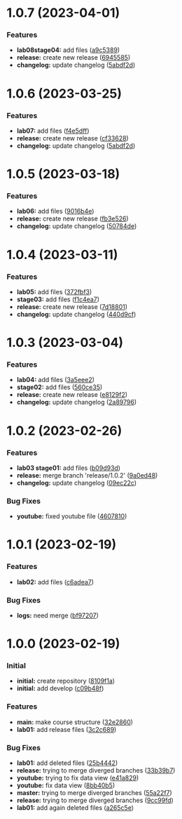 # 1.0.7 (2023-04-01)

### Features

* **lab08stage04:** add files  ([a9c5389](https://github.com/vvsattarova/study_2022-2023_mathmod/commit/a9c5389b1078675ea768a741ce30b9519bfb406d))
* **release:** create new release ([6945585](https://github.com/vvsattarova/study_2022-2023_mathmod/commit/69455851363dba7c93a20abacf5013a992e1baf6))
* **changelog:** update changelog ([5abdf2d](https://github.com/vvsattarova/study_2022-2023_mathmod/commit/5abdf2d240ca6da8486f90ff1c3eea036fc59af6))

# 1.0.6 (2023-03-25)

### Features

* **lab07:** add files ([f4e5dff](https://github.com/vvsattarova/study_2022-2023_mathmod/commit/f4e5dff9cb030bce93cdebdb5f1aa001e9a2286b))
* **release:** create new release ([cf33628](https://github.com/vvsattarova/study_2022-2023_mathmod/commit/cf336284c1eff65466c124167fda64be79029d13))
* **changelog:** update changelog ([5abdf2d](https://github.com/vvsattarova/study_2022-2023_mathmod/commit/5abdf2d240ca6da8486f90ff1c3eea036fc59af6))

# 1.0.5 (2023-03-18)

### Features

* **lab06:** add files ([9016b4e](https://github.com/vvsattarova/study_2022-2023_mathmod/commit/9016b4e77747b7798b069ecdfcd6936f64354916))
* **release:** create new release ([fb3e526](https://github.com/vvsattarova/study_2022-2023_mathmod/commit/fb3e526bba28dd92eff366c6e1dc5c49d88e09bd))
* **changelog:** update changelog ([50784de](https://github.com/vvsattarova/study_2022-2023_mathmod/commit/50784dec09e586603489349d8cb71b93c91dc839))

# 1.0.4 (2023-03-11)

### Features

* **lab05:** add files ([372fbf3](https://github.com/vvsattarova/study_2022-2023_mathmod/commit/372fbf3dde2ae88d65c916cbbac5b8770b6f2885))
* **stage03:** add files ([f1c4ea7](https://github.com/vvsattarova/study_2022-2023_mathmod/commit/f1c4ea7f4e89d2f65e47ee010bbc5ab5ee09e486))
* **release:** create new release ([7d18801](https://github.com/vvsattarova/study_2022-2023_mathmod/commit/7d188014d5f8386129bc1cfab5043246c3ffb775))
* **changelog:** update changelog ([440d9cf](https://github.com/vvsattarova/study_2022-2023_mathmod/commit/440d9cf304b65009160872f70ef8adcddaca9ff1))

# 1.0.3 (2023-03-04)

### Features

* **lab04:** add files ([3a5eee2](https://github.com/vvsattarova/study_2022-2023_mathmod/commit/3a5eee276017898d04558101ef757409809e3995))
* **stage02:** add files ([560ce35](https://github.com/vvsattarova/study_2022-2023_mathmod/commit/560ce356de3cb350bb1f8272b97ebd34ca1f266b))
* **release:** create new release ([e8129f2](https://github.com/vvsattarova/study_2022-2023_mathmod/commit/e8129f24471082c264476115e65450497371a259))
* **changelog:** update changelog ([2a89796](https://github.com/vvsattarova/study_2022-2023_mathmod/commit/2a897969238ba5e4473babcfdfc155d0d1ad5571))

# 1.0.2 (2023-02-26)

### Features

* **lab03 stage01:** add files ([b09d93d](https://github.com/vvsattarova/study_2022-2023_mathmod/commit/b09d93d833116b1e8fd16886aa265428c2186966))
* **release:** merge branch 'release/1.0.2' ([9a0ed48](https://github.com/vvsattarova/study_2022-2023_mathmod/commit/9a0ed48d350ac6633f18ebdd2c947f6482e2124a))
* **changelog:** update changelog ([09ec22c](https://github.com/vvsattarova/study_2022-2023_mathmod/commit/09ec22c90122cc103e2466a50e553c505eb42b51))

### Bug Fixes

* **youtube:** fixed youtube file ([4607810](https://github.com/vvsattarova/study_2022-2023_mathmod/commit/4607810c1d64107f6e24c0b1be7cfb92c001038c))

# 1.0.1 (2023-02-19)

### Features

* **lab02:** add files ([c6adea7](https://github.com/vvsattarova/study_2022-2023_mathmod/commit/c6adea70b26a24a8d3b0e0ca6cf63c3ddb0eb94b))

### Bug Fixes

* **logs:** need merge ([bf97207](https://github.com/vvsattarova/study_2022-2023_mathmod/commit/bf972074a5f9bade00825c51a0588b539263ebd8))


# 1.0.0 (2023-02-19)

### Initial

* **initial:** create repository ([8109f1a](https://github.com/vvsattarova/study_2022-2023_mathmod/commit/8109f1a69a6a9c211b28a67bb77379390769a208))
* **initial:** add develop ([c09b48f](https://github.com/vvsattarova/study_2022-2023_mathmod/commit/c09b48f16ac8e31ccd1b10c6a055be1a2d5959d4))         

### Features

* **main:** make course structure ([32e2860](https://github.com/vvsattarova/study_2022-2023_mathmod/commit/32e2860f4edd7b64871c9fb929eb5a534abeb327))
* **lab01:** add release files ([3c2c689](https://github.com/vvsattarova/study_2022-2023_mathmod/commit/3c2c689226673d4381825c9cfbc93c98e6459f84))

### Bug Fixes

* **lab01:** add deleted files ([25b4442](https://github.com/vvsattarova/study_2022-2023_mathmod/commit/25b444249798970f83dba66430728eea643ed574))
* **release:** trying to merge diverged branches ([33b39b7](https://github.com/vvsattarova/study_2022-2023_mathmod/commit/33b39b7c4c73ec9fd8ce620766331998d4b1f713))
* **youtube:** trying to fix data view ([e41a829](https://github.com/vvsattarova/study_2022-2023_mathmod/commit/e41a82967c07bdf8e234b64e670cdd53c7d10e39))
* **youtube:** fix data view ([8bb40b5](https://github.com/vvsattarova/study_2022-2023_mathmod/commit/8bb40b526b030ee28da3c8d56f39ba62ad2a7476))
* **master:** trying to merge diverged branches ([55a22f7](https://github.com/vvsattarova/study_2022-2023_mathmod/commit/55a22f7e915d3319cce35c5b0dc16b743cee4b61))
* **release:** trying to merge diverged branches ([9cc99fd](https://github.com/vvsattarova/study_2022-2023_mathmod/commit/9cc99fd2a50a0ee8d7554a1dec8413f08e808c12))
* **lab01:** add again deleted files ([a265c5e](https://github.com/vvsattarova/study_2022-2023_mathmod/commit/a265c5e0ad49ad2685d4e91b7641a42ee9910af7))        







